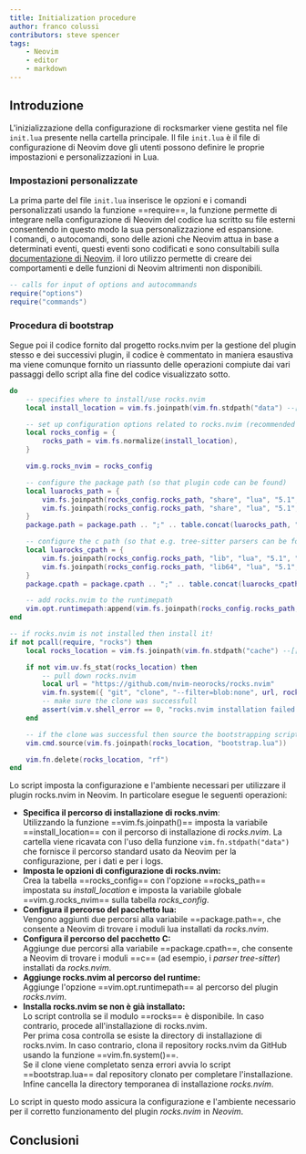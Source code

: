 ```yaml
---
title: Initialization procedure
author: franco colussi
contributors: steve spencer
tags:
    - Neovim
    - editor
    - markdown
---
```

<!--vale off-->
## Introduzione

L'inizializzazione della configurazione di rocksmarker viene gestita nel file `init.lua` presente nella cartella principale. Il file `init.lua` è il file di configurazione di Neovim dove gli utenti possono definire le proprie impostazioni e personalizzazioni in Lua.

### Impostazioni personalizzate

La prima parte del file `init.lua` inserisce le opzioni e i comandi personalizzati usando la funzione ==require==, la funzione permette di integrare nella configurazione di Neovim del codice lua scritto su file esterni consentendo in questo modo la sua personalizzazione ed espansione.  
I comandi, o autocomandi, sono delle azioni che Neovim attua in base a determinati eventi, questi eventi sono codificati e sono consultabili sulla [documentazione di Neovim](https://Neovim.io/doc/user/autocmd.html#_5.-events). il loro utilizzo permette di creare dei comportamenti e delle funzioni di Neovim altrimenti non disponibili.

```lua linenums="2"
-- calls for input of options and autocommands
require("options")
require("commands")
```

### Procedura di bootstrap

Segue poi il codice fornito dal progetto rocks.nvim per la gestione del plugin stesso e dei successivi plugin, il codice è commentato in maniera esaustiva ma viene comunque fornito un riassunto delle operazioni compiute dai vari passaggi dello script alla fine del codice visualizzato sotto.

```lua title="rocks.nvim bootstrap" linenums="7" hl_lines="3 6 7 13 20 27 32 37 43 45"
do
    -- specifies where to install/use rocks.nvim
    local install_location = vim.fs.joinpath(vim.fn.stdpath("data") --[[@as string]], "rocks")

    -- set up configuration options related to rocks.nvim (recommended to leave as default)
    local rocks_config = {
        rocks_path = vim.fs.normalize(install_location),
    }

    vim.g.rocks_nvim = rocks_config

    -- configure the package path (so that plugin code can be found)
    local luarocks_path = {
        vim.fs.joinpath(rocks_config.rocks_path, "share", "lua", "5.1", "?.lua"),
        vim.fs.joinpath(rocks_config.rocks_path, "share", "lua", "5.1", "?", "init.lua"),
    }
    package.path = package.path .. ";" .. table.concat(luarocks_path, ";")

    -- configure the c path (so that e.g. tree-sitter parsers can be found)
    local luarocks_cpath = {
        vim.fs.joinpath(rocks_config.rocks_path, "lib", "lua", "5.1", "?.so"),
        vim.fs.joinpath(rocks_config.rocks_path, "lib64", "lua", "5.1", "?.so"),
    }
    package.cpath = package.cpath .. ";" .. table.concat(luarocks_cpath, ";")

    -- add rocks.nvim to the runtimepath
    vim.opt.runtimepath:append(vim.fs.joinpath(rocks_config.rocks_path, "lib", "luarocks", "rocks-5.1", "rocks.nvim", "*"))
end

-- if rocks.nvim is not installed then install it!
if not pcall(require, "rocks") then
    local rocks_location = vim.fs.joinpath(vim.fn.stdpath("cache") --[[@as string]], "rocks.nvim")

    if not vim.uv.fs_stat(rocks_location) then
        -- pull down rocks.nvim
        local url = "https://github.com/nvim-neorocks/rocks.nvim"
        vim.fn.system({ "git", "clone", "--filter=blob:none", url, rocks_location })
        -- make sure the clone was successfull
        assert(vim.v.shell_error == 0, "rocks.nvim installation failed. try exiting and re-entering Neovim!")
    end

    -- if the clone was successful then source the bootstrapping script
    vim.cmd.source(vim.fs.joinpath(rocks_location, "bootstrap.lua"))

    vim.fn.delete(rocks_location, "rf")
end
```

Lo script imposta la configurazione e l'ambiente necessari per utilizzare il plugin rocks.nvim in Neovim. In particolare esegue le seguenti operazioni:

- **Specifica il percorso di installazione di rocks.nvim**:  
Utilizzando la funzione ==vim.fs.joinpath()== imposta la variabile ==install_location== con il percorso di installazione di *rocks.nvim*. La cartella viene ricavata con l'uso della funzione `vim.fn.stdpath("data")` che fornisce il percorso standard usato da Neovim per la configurazione, per i dati e per i logs.
- **Imposta le opzioni di configurazione di rocks.nvim:**  
Crea la tabella ==rocks_config== con l'opzione ==rocks_path== impostata su *install_location* e imposta la variabile globale ==vim.g.rocks_nvim== sulla tabella *rocks_config*.
- **Configura il percorso del pacchetto lua:**  
Vengono aggiunti due percorsi alla variabile ==package.path==, che consente a Neovim di trovare i moduli lua installati da *rocks.nvim*.
- **Configura il percorso del pacchetto C:**  
Aggiunge due percorsi alla variabile ==package.cpath==, che consente a Neovim di trovare i moduli ==c== (ad esempio, i *parser tree-sitter*) installati da *rocks.nvim*.
- **Aggiunge rocks.nvim al percorso del runtime:**  
Aggiunge l'opzione ==vim.opt.runtimepath== al percorso del plugin *rocks.nvim*.
- **Installa rocks.nvim se non è già installato:**  
Lo script controlla se il modulo ==rocks== è disponibile. In caso contrario, procede all'installazione di rocks.nvim.  
Per prima cosa controlla se esiste la directory di installazione di rocks.nvim. In caso contrario, clona il repository rocks.nvim da GitHub usando la funzione ==vim.fn.system()==.  
Se il clone viene completato senza errori avvia lo script ==bootstrap.lua== dal repository clonato per completare l'installazione.  
Infine cancella la directory temporanea di installazione *rocks.nvim*.

Lo script in questo modo assicura la configurazione e l'ambiente necessario per il corretto funzionamento del plugin *rocks.nvim* in *Neovim*.

## Conclusioni
